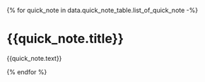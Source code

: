 {% for quick_note in data.quick_note_table.list_of_quick_note -%}
<!--BEGIN id={{quick_note.id}} date="{{quick_note.date}}" -->
# {{quick_note.title}}
{{quick_note.text}}
<!--END-->

{% endfor %}
